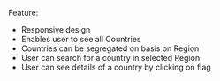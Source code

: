 Feature:
- Responsive design
- Enables user to see all Countries
- Countries can be segregated on basis on Region
- User can search for a country in selected Region
- User can see details of a country by clicking on flag
